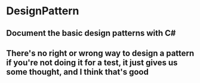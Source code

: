 # DesignPattern
## Document the basic design patterns with C#

## There's no right or wrong way to design a pattern if you're not doing it for a test, it just gives us some thought, and I think that's good
